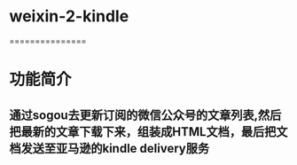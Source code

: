 # weixin-2-kindle
===============

# 功能简介
## 通过sogou去更新订阅的微信公众号的文章列表,然后把最新的文章下载下来，组装成HTML文档，最后把文档发送至亚马逊的kindle delivery服务

